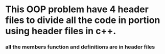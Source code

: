 # This OOP problem have 4 header files to divide all the code in portion using header files in c++.
### all the members function and definitions are in header files
